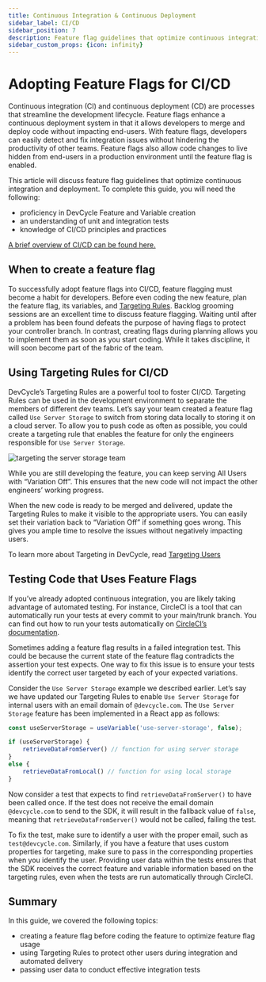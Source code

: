 ```yaml
---
title: Continuous Integration & Continuous Deployment
sidebar_label: CI/CD
sidebar_position: 7
description: Feature flag guidelines that optimize continuous integration and deployment
sidebar_custom_props: {icon: infinity}
---
```


# Adopting Feature Flags for CI/CD

Continuous integration (CI) and continuous deployment (CD) are processes that streamline the development lifecycle. Feature flags enhance a continuous deployment system in that it allows developers to merge and deploy code without impacting end-users. With feature flags, developers can easily detect and fix integration issues without hindering the productivity of other teams. Feature flags also allow code changes to live hidden from end-users in a production environment until the feature flag is enabled.

This article will discuss feature flag guidelines that optimize continuous integration and deployment. To complete this guide, you will need the following:

- proficiency in DevCycle Feature and Variable creation
- an understanding of unit and integration tests
- knowledge of CI/CD principles and practices

[A brief overview of CI/CD can be found here.](https://devcycle.com/solutions/ci-cd)

## When to create a feature flag

To successfully adopt feature flags into CI/CD, feature flagging must become a habit for developers. Before even coding the new feature, plan the feature flag, its variables, and [Targeting Rules](#using-targeting-rules-for-cicd). Backlog grooming sessions are an excellent time to discuss feature flagging. Waiting until after a problem has been found defeats the purpose of having flags to protect your controller branch. In contrast, creating flags during planning allows you to implement them as soon as you start coding. While it takes discipline, it will soon become part of the fabric of the team.

## Using Targeting Rules for CI/CD

DevCycle’s Targeting Rules are a powerful tool to foster CI/CD. Targeting Rules can be used in the development environment to separate the members of different dev teams. Let’s say your team created a feature flag called `Use Server Storage` to switch from storing data locally to storing it on a cloud server. To allow you to push code as often as possible, you could create a targeting rule that enables the feature for only the engineers responsible for `Use Server Storage`.

![targeting the server storage team](/august-2022-targeting-ci.png)

While you are still developing the feature, you can keep serving All Users with “Variation Off”. This ensures that the new code will not impact the other engineers’ working progress.

When the new code is ready to be merged and delivered, update the Targeting Rules to make it visible to the appropriate users. You can easily set their variation back to “Variation Off” if something goes wrong. This gives you ample time to resolve the issues without negatively impacting users.

To learn more about Targeting in DevCycle, read [Targeting Users](/sdk/features)

## Testing Code that Uses Feature Flags

If you’ve already adopted continuous integration, you are likely taking advantage of automated testing. For instance, CircleCI is a tool that can automatically run your tests at every commit to your main/trunk branch. You can find out how to run your tests automatically on [CircleCI’s documentation](https://circleci.com/docs/config-intro).

Sometimes adding a feature flag results in a failed integration test. This could be because the current state of the feature flag contradicts the assertion your test expects. One way to fix this issue is to ensure your tests identify the correct user targeted by each of your expected variations.

Consider the `Use Server Storage` example we described earlier. Let’s say we have updated our Targeting Rules to enable `Use Server Storage` for internal users with an email domain of `@devcycle.com`. The `Use Server Storage` feature has been implemented in a React app as follows:

```jsx
const useServerStorage = useVariable('use-server-storage', false);

if (useServerStorage) {
	retrieveDataFromServer() // function for using server storage
}
else {
	retrieveDataFromLocal() // function for using local storage
}
```

Now consider a test that expects to find `retrieveDataFromServer()` to have been called once. If the test does not receive the email domain `@devcycle.com` to send to the SDK, it will result in the fallback value of `false`, meaning that `retrieveDataFromServer()` would not be called, failing the test. 

To fix the test, make sure to identify a user with the proper email, such as `test@devcycle.com`. Similarly, if you have a feature that uses custom properties for targeting, make sure to pass in the corresponding properties when you identify the user. Providing user data within the tests ensures that the SDK receives the correct feature and variable information based on the targeting rules, even when the tests are run automatically through CircleCI.

## Summary

In this guide, we covered the following topics:

- creating a feature flag before coding the feature to optimize feature flag usage
- using Targeting Rules to protect other users during integration and automated delivery
- passing user data to conduct effective integration tests